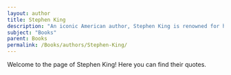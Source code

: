 ```yaml
---
layout: author
title: Stephen King
description: "An iconic American author, Stephen King is renowned for his prolific output in horror, supernatural fiction, suspense, and fantasy, with notable works like 'The Shining', 'It', and 'Misery'."
subject: "Books"
parent: Books
permalink: /Books/authors/Stephen-King/
---
```


Welcome to the page of Stephen King! Here you can find their quotes.
